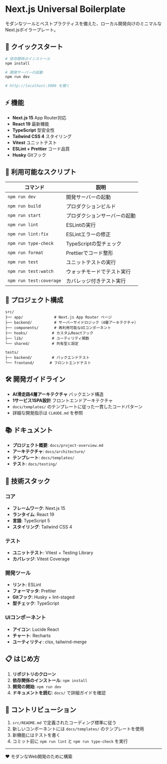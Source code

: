 # Next.js Universal Boilerplate

モダンなツールとベストプラクティスを備えた、ローカル開発向けのミニマルなNext.jsボイラープレート。

## 🚀 クイックスタート

```bash
# 依存関係のインストール
npm install

# 開発サーバーの起動
npm run dev

# http://localhost:3000 を開く
```

## ⚡ 機能

- **Next.js 15** App Router対応
- **React 19** 最新機能
- **TypeScript** 型安全性
- **Tailwind CSS 4** スタイリング
- **Vitest** ユニットテスト
- **ESLint + Prettier** コード品質
- **Husky** Gitフック

## 📝 利用可能なスクリプト

| コマンド | 説明 |
|---------|-------------|
| `npm run dev` | 開発サーバーの起動 |
| `npm run build` | プロダクションビルド |
| `npm run start` | プロダクションサーバーの起動 |
| `npm run lint` | ESLintの実行 |
| `npm run lint:fix` | ESLintエラーの修正 |
| `npm run type-check` | TypeScriptの型チェック |
| `npm run format` | Prettierでコード整形 |
| `npm run test` | ユニットテストの実行 |
| `npm run test:watch` | ウォッチモードでテスト実行 |
| `npm run test:coverage` | カバレッジ付きテスト実行 |

## 📁 プロジェクト構成

```
src/
├── app/              # Next.js App Router ページ
├── backend/          # サーバーサイドロジック（4層アーキテクチャ）
├── components/       # 再利用可能なUIコンポーネント
├── hooks/           # カスタムReactフック
├── lib/             # ユーティリティ関数
└── shared/          # 共有型と設定

tests/
├── backend/         # バックエンドテスト
└── frontend/       # フロントエンドテスト
```

## 🛠 開発ガイドライン

- **AI滑走路4層アーキテクチャ** バックエンド構造
- **1サービス1SPA設計** フロントエンドアーキテクチャ
- `docs/templates/` のテンプレートに従った一貫したコードパターン
- 詳細な開発指示は `CLAUDE.md` を参照

## 📚 ドキュメント

- **プロジェクト概要**: `docs/project-overview.md`
- **アーキテクチャ**: `docs/architecture/`
- **テンプレート**: `docs/templates/`
- **テスト**: `docs/testing/`

## 🔧 技術スタック

### コア
- **フレームワーク**: Next.js 15
- **ランタイム**: React 19
- **言語**: TypeScript 5
- **スタイリング**: Tailwind CSS 4

### テスト
- **ユニットテスト**: Vitest + Testing Library
- **カバレッジ**: Vitest Coverage

### 開発ツール
- **リント**: ESLint
- **フォーマッタ**: Prettier
- **Gitフック**: Husky + lint-staged
- **型チェック**: TypeScript

### UIコンポーネント
- **アイコン**: Lucide React
- **チャート**: Recharts
- **ユーティリティ**: clsx, tailwind-merge

## 📋 はじめ方

1. **リポジトリのクローン**
2. **依存関係のインストール**: `npm install`
3. **開発の開始**: `npm run dev`
4. **ドキュメントを読む**: `docs/` で詳細ガイドを確認

## 🤝 コントリビューション

1. `src/README.md` で定義されたコーディング標準に従う
2. 新しいコンポーネントには `docs/templates/` のテンプレートを使用
3. 新機能にはテストを書く
4. コミット前に `npm run lint` と `npm run type-check` を実行

---

❤️ モダンなWeb開発のために構築